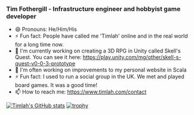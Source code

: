 ### Tim Fothergill - Infrastructure engineer and hobbyist game developer

<!--
**TimothyFothergill/TimothyFothergill** is a ✨ _special_ ✨ repository because its `README.md` (this file) appears on your GitHub profile.

Here are some ideas to get you started:

- 🔭 I’m currently working on ...
- 🌱 I’m currently learning ...
- 👯 I’m looking to collaborate on ...
- 🤔 I’m looking for help with ...
- 💬 Ask me about ...
- 📫 How to reach me: ...
- 😄 Pronouns: ...
- ⚡ Fun fact: ...
-->

- 😄 Pronouns: He/Him/His
- ⚡ Fun fact: People have called me 'Timlah' online and in the real world for a long time now.
- 🔭 I'm currently working on creating a 3D RPG in Unity called Skell's Quest. You can see it here: https://play.unity.com/mg/other/skell-s-quest-v0-0-3-prototype
- 🔭 I'm often working on improvements to my personal website in Scala
- ⚡ Fun fact: I used to run a social group in the UK. We met and played board games. It was a good time!
- 📫 How to reach me: https://www.timlah.com/contact

[![Timlah's GitHub stats](https://github-readme-stats.vercel.app/api?username=TimothyFothergill&show_icons=true&theme=dark)](https://github.com/anuraghazra/github-readme-stats)
[![trophy](https://github-profile-trophy.vercel.app/?username=TimothyFothergill)](https://github.com/ryo-ma/github-profile-trophy)
<a rel="me" href="https://mastodon.gamedev.place/@Timlah"></a>
